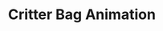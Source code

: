 ---
title: Critter Bag Animation
description: Animation I created for a brownbag lunch lesson I gave at SendGrid on stop-motion animation.
year: 2016
medium: Colored Pencil, Stop-Motion Animation
image: /art/bag-animation.gif
imageAlt: Critter Bag Animation
tags:
  - "art"
---